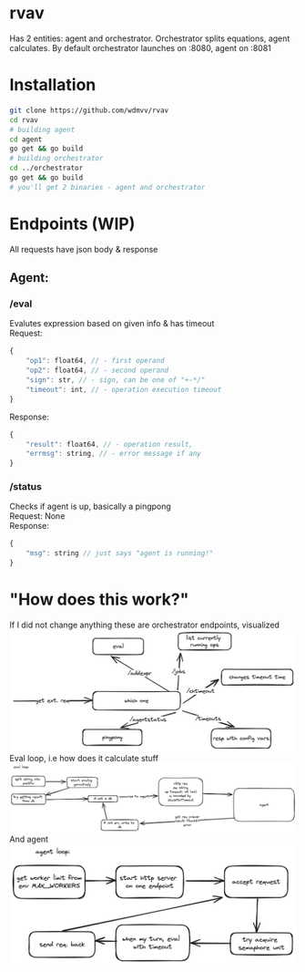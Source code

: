 # rvav
Has 2 entities: agent and orchestrator. Orchestrator splits equations, agent calculates. By default orchestrator launches on :8080, agent on :8081

# Installation
```sh
git clone https://github.com/wdmvv/rvav
cd rvav
# building agent
cd agent
go get && go build
# building orchestrator
cd ../orchestrator
go get && go build
# you'll get 2 binaries - agent and orchestrator
```

# Endpoints (WIP)
All requests have json body & response<br>
## Agent:<br>
### /eval
Evalutes expression based on given info & has timeout<br>
Request:<br>
```js
{
    "op1": float64, // - first operand
    "op2": float64, // - second operand
    "sign": str, // - sign, can be one of "+-*/"
    "timeout": int, // - operation execution timeout
}
```
Response:<br>
```js
{
    "result": float64, // - operation result,
    "errmsg": string, // - error message if any
}
```
### /status
Checks if agent is up, basically a pingpong<br>
Request: None<br>
Response:<br>
```js
{
    "msg": string // just says "agent is running!"
}
```

# "How does this work?"
If I did not change anything these are orchestrator endpoints, visualized 
![image](./images/orchestrator.png)
Eval loop, i.e how does it calculate stuff
![image](./images/eval.png)
And agent
![image](./images/agent.png)